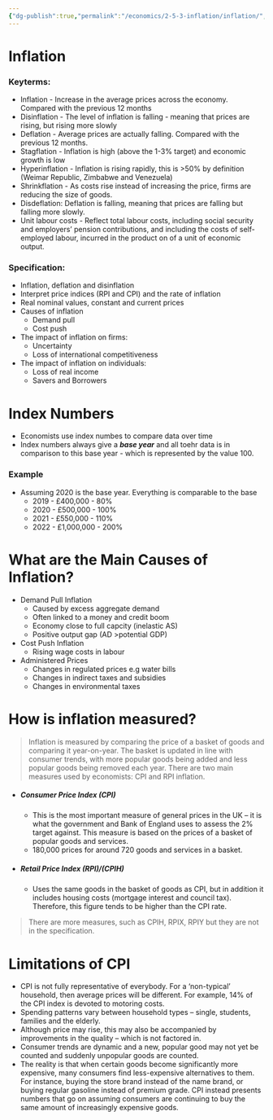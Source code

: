 ```yaml
---
{"dg-publish":true,"permalink":"/economics/2-5-3-inflation/inflation/","dgHomeLink":true,"dgPassFrontmatter":false}
---
```


# Inflation

### Keyterms:
- Inflation - Increase in the average prices across the economy. Compared with the previous 12 months
- Disinflation - The level of inflation is falling - meaning that prices are rising, but rising more slowly
- Deflation - Average prices are actually falling. Compared with the previous 12 months.
- Stagflation - Inflation is high (above the 1-3% target) and economic growth is low
- Hyperinflation - Inflation is rising rapidly, this is >50% by definition (Weimar Republic, Zimbabwe and Venezuela)
- Shrinkflation - As costs rise instead of increasing the price, firms are reducing the size of goods.
- Disdeflation: Deflation is falling, meaning that prices are falling but falling more slowly.
- Unit labour costs - Reflect total labour costs, including social security and employers’ pension contributions, and including the costs of self-employed labour, incurred in the product on of a unit of economic output.

### Specification:
- Inflation, deflation and disinflation
- Interpret price indices (RPI and CPI) and the rate of inflation
- Real nominal values, constant and current prices
- Causes of inflation
	- Demand pull
	- Cost push
- The impact of inflation on firms:
	- Uncertainty
	- Loss of international competitiveness
- The impact of inflation on individuals:
	- Loss of real income
	- Savers and Borrowers


<div class="transclusion internal-embed is-loaded"><div class="markdown-embed">

<div class="markdown-embed-title">



</div>



# Index Numbers
- Economists use index numbes to compare data over time
- Index numbers always give a _**base year**_ and all toehr data is in comparison to this base year - which is represented by the value 100.

### Example
- Assuming 2020 is the base year. Everything is comparable to the base
	- 2019 - £400,000 - 80%
	- 2020 - £500,000 - 100%
	- 2021 - £550,000 - 110%
	- 2022 - £1,000,000 - 200%



</div></div>


 
<div class="transclusion internal-embed is-loaded"><div class="markdown-embed">

<div class="markdown-embed-title">



</div>



# What are the Main Causes of Inflation?
- Demand Pull Inflation
	- Caused by excess aggregate demand
	- Often linked to a money and credit boom
	- Economy close to full capcity (inelastic AS)
	- Positive output gap (AD >potential GDP)
- Cost Push Inflation
	- Rising wage costs in labour
- Administered Prices
	- Changes in regulated prices e.g water bills
	- Changes in indirect taxes and subsidies
	- Changes in environmental taxes

</div></div>



<div class="transclusion internal-embed is-loaded"><div class="markdown-embed">

<div class="markdown-embed-title">



</div>



# How is inflation measured?
> Inflation is measured by comparing the price of a basket of goods and comparing it year-on-year. The basket is updated in line with consumer trends, with more popular goods being added and less popular goods being removed each year. There are two main measures used by economists: CPI and RPI inflation.

- ##### Consumer Price Index (CPI) 
	- This is the most important measure of general prices in the UK – it is what the government and Bank of England uses to assess the 2% target against. This measure is based on the prices of a basket of popular goods and services.
	- 180,000 prices for around 720 goods and services in a basket.

- ##### Retail Price Index (RPI)/(CPIH)
	- Uses the same goods in the basket of goods as CPI, but in addition it includes housing costs (mortgage interest and council tax). Therefore, this figure tends to be higher than the CPI rate.

> There are more measures, such as CPIH, RPIX, RPIY but they are not in the specification.

</div></div>



<div class="transclusion internal-embed is-loaded"><div class="markdown-embed">

<div class="markdown-embed-title">



</div>



# Limitations of CPI
- CPI is not fully representative of everybody. For a ‘non-typical’ household, then average prices will be different. For example, 14% of the CPI index is devoted to motoring costs.
- Spending patterns vary between household types – single, students, families and the elderly.
- Although price may rise, this may also be accompanied by improvements in the quality – which is not factored in.
- Consumer trends are dynamic and a new, popular good may not yet be counted and suddenly unpopular goods are counted.
- The reality is that when certain goods become significantly more expensive, many consumers find less-expensive alternatives to them. For instance, buying the store brand instead of the name brand, or buying regular gasoline instead of premium grade. CPI instead presents numbers that go on assuming consumers are continuing to buy the same amount of increasingly expensive goods.

</div></div>
